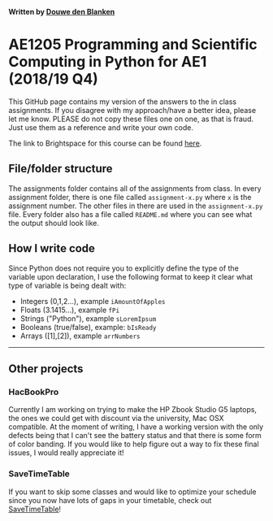 **Written by [Douwe den Blanken](https://www.linkedin.com/in/douwedenblanken/)**

# AE1205 Programming and Scientific Computing in Python for AE1 (2018/19 Q4)

This GitHub page contains my version of the answers to the in class assignments. If you disagree with my approach/have a better idea, please let me know. PLEASE do not copy these files one on one, as that is fraud. Just use them as a reference and write your own code.

The link to Brightspace for this course can be found [here](https://brightspace.tudelft.nl/d2l/home/133502).

## File/folder structure

The assignments folder contains all of the assignments from class. In every assignment folder, there is one file called `assignment-x.py` where `x` is the assignment number. The other files in there are used in the `assignment-x.py` file. Every folder also has a file called `README.md` where you can see what the output should look like.

## How I write code

Since Python does not require you to explicitly define the type of the variable upon declaration, I use the following format to keep it clear what type of variable is being dealt with:

* Integers (0,1,2...), example `iAmountOfApples`
* Floats (3.1415...), example `fPi`
* Strings ("Python"), example `sLoremIpsum`
* Booleans (true/false), example: `bIsReady`
* Arrays ([1],[2]), example `arrNumbers`

***

## Other projects

### HacBookPro

Currently I am working on trying to make the HP Zbook Studio G5 laptops, the ones we could get with discount via the university, Mac OSX compatible. At the moment of writing, I have a working version with the only defects being that I can't see the battery status and that there is some form of color banding. If you would like to help figure out a way to fix these final issues, I would really appreciate it!

### SaveTimeTable

If you want to skip some classes and would like to optimize your schedule since you now have lots of gaps in your timetable, check out [SaveTimeTable](https://douwe.xyz/savetimetable/)!